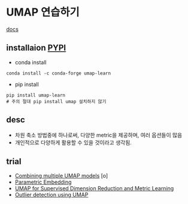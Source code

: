 # UMAP 연습하기

[docs](https://umap-learn.readthedocs.io/en/latest/index.html)


## installaion [PYPI](https://pypi.org/project/umap-learn/)

* conda install
```
conda install -c conda-forge umap-learn
```

* pip install
```
pip install umap-learn
# 주의 절대 pip install umap 설치하지 않기
```

## desc

* 차원 축소 방법중에 하나로써, 다양한 metric을 제공하며, 여러 옵션들이 많음
* 개인적으로 다양하게 활용할 수 있을 것이라고 생각됨.


## trial

* [Combining multiple UMAP models](https://umap-learn.readthedocs.io/en/latest/composing_models.html#combining-multiple-umap-models) [o]
* [Parametric Embedding](https://umap-learn.readthedocs.io/en/latest/parametric_umap.html#parametric-embedding)
* [UMAP for Supervised Dimension Reduction and Metric Learning](https://umap-learn.readthedocs.io/en/latest/index.html)
* [Outlier detection using UMAP](https://umap-learn.readthedocs.io/en/latest/outliers.html#outlier-detection-using-umap)